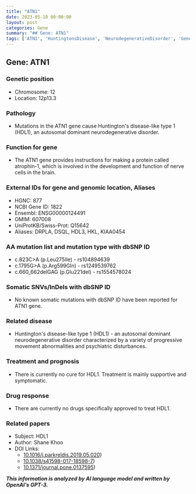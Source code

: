 ```yaml
---
title: "ATN1"
date: 2023-05-10 00:00:00
layout: post
categories: Gene
summary: "## Gene: ATN1"
tags: ['ATN1', 'HuntingtonsDisease', 'NeurodegenerativeDisorder', 'GeneMutation', 'ProteinFunction', 'Treatment', 'DrugResponse', 'RelatedPapers']
---
```


## Gene: ATN1

### Genetic position
- Chromosome: 12
- Location: 12p13.3


### Pathology
- Mutations in the ATN1 gene cause Huntington's disease-like type 1 (HDL1), an autosomal dominant neurodegenerative disorder.

### Function for gene
- The ATN1 gene provides instructions for making a protein called atrophin-1, which is involved in the development and function of nerve cells in the brain.

### External IDs for gene and genomic location, Aliases
- HGNC: 877
- NCBI Gene ID: 1822
- Ensembl: ENSG00000124491
- OMIM: 607008
- UniProtKB/Swiss-Prot: Q15642
- Aliases: DRPLA, DSQL, HDL3, HKL, KIAA0454

### AA mutation list and mutation type with dbSNP ID
- c.823C>A (p.Leu275Ile) - rs104894639
- c.1795G>A (p.Arg599Gln) - rs1249539762
- c.660_662delGAG (p.Glu221del) - rs1554578024

### Somatic SNVs/InDels with dbSNP ID
- No known somatic mutations with dbSNP ID have been reported for ATN1 gene.

### Related disease
- Huntington's disease-like type 1 (HDL1) - an autosomal dominant neurodegenerative disorder characterized by a variety of progressive movement abnormalities and psychiatric disturbances.

### Treatment and prognosis
- There is currently no cure for HDL1. Treatment is mainly supportive and symptomatic.

### Drug response
- There are currently no drugs specifically approved to treat HDL1.

### Related papers
- Subject: HDL1
- Author: Shane Khoo
- DOI Links: 
	- [10.1016/j.parkreldis.2019.05.020](https://doi.org/10.1016/j.parkreldis.2019.05.020))
	- [10.1038/s41598-017-18598-7](https://doi.org/10.1038/s41598-017-18598-7))
	- [10.1371/journal.pone.0137595](https://doi.org/10.1371/journal.pone.0137595))

**_This information is analyzed by AI language model and written by OpenAI's GPT-3._**